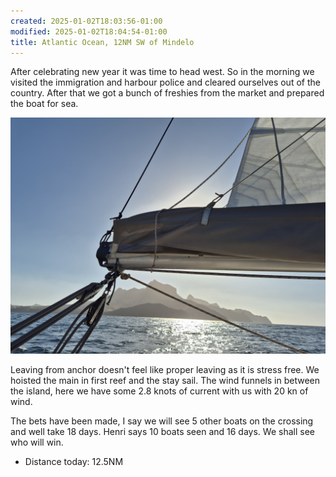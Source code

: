 ```yaml
---
created: 2025-01-02T18:03:56-01:00
modified: 2025-01-02T18:04:54-01:00
title: Atlantic Ocean, 12NM SW of Mindelo
---
```


After celebrating new year it was time to head west. So in the morning we visited the immigration and harbour police and cleared ourselves out of the country. After that we got a bunch of freshies from the market and prepared the boat for sea.

![Image](../2025/53175f776757fbd3567d4bf13b85a2e0.jpg) 

Leaving from anchor doesn't feel like proper leaving as it is stress free. We hoisted the main in first reef and the stay sail. The wind funnels in between the island, here we have some 2.8 knots of current with us with 20 kn of wind. 

The bets have been made, I say we will see 5 other boats on the crossing and well take 18 days. Henri says 10 boats seen and 16 days. We shall see who will win.

* Distance today: 12.5NM
